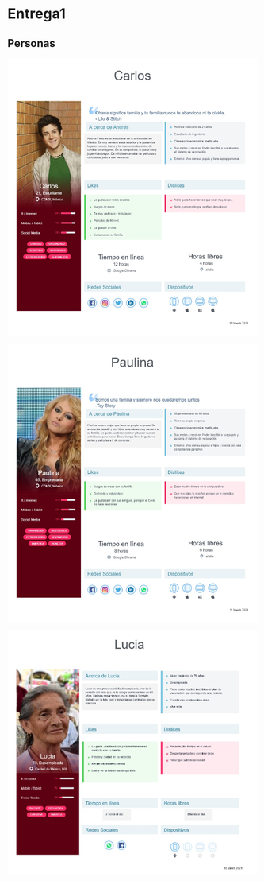# Entrega1

## Personas 

![Persona 1](https://github.com/ADSI-ITAM-2021/Vaccine_Sysytem_JEDD/blob/main/Imagenes/Persona%201.jpeg)


![Persona 2](https://github.com/ADSI-ITAM-2021/Vaccine_Sysytem_JEDD/blob/main/Imagenes/Persona%202.jpeg)


![Persona 3](https://github.com/ADSI-ITAM-2021/Vaccine_Sysytem_JEDD/blob/main/Imagenes/Persona%203.jpeg)


